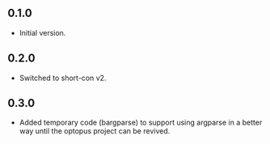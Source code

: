 ## 0.1.0

- Initial version.

## 0.2.0

- Switched to short-con v2.

## 0.3.0

- Added temporary code (bargparse) to support using argparse in a
  better way until the optopus project can be revived.

